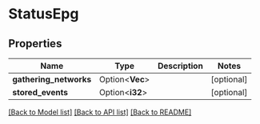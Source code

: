 # StatusEpg

## Properties

Name | Type | Description | Notes
------------ | ------------- | ------------- | -------------
**gathering_networks** | Option<**Vec<i32>**> |  | [optional]
**stored_events** | Option<**i32**> |  | [optional]

[[Back to Model list]](../README.md#documentation-for-models) [[Back to API list]](../README.md#documentation-for-api-endpoints) [[Back to README]](../README.md)


